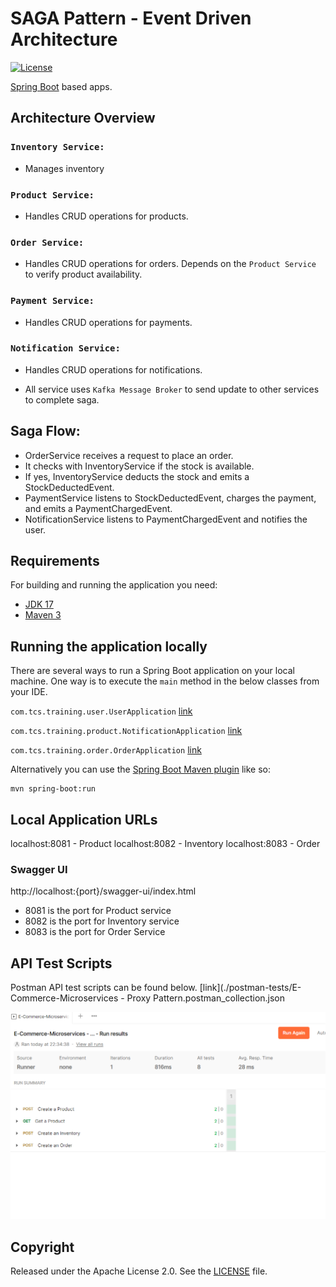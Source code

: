 # SAGA Pattern - Event Driven Architecture

[![License](http://img.shields.io/:license-apache-blue.svg)](http://www.apache.org/licenses/LICENSE-2.0.html)

[Spring Boot](http://projects.spring.io/spring-boot/) based apps.

## Architecture Overview
### ```Inventory Service: ```
* Manages inventory
### ```Product Service: ```
* Handles CRUD operations for products.
### ```Order Service: ```
* Handles CRUD operations for orders. Depends on the ```Product Service``` to verify product availability.
### ```Payment Service: ```
* Handles CRUD operations for payments.
### ```Notification Service: ```
* Handles CRUD operations for notifications.

* All service uses ```Kafka Message Broker``` to send update to other services to complete saga.

## Saga Flow:

* OrderService receives a request to place an order.
* It checks with InventoryService if the stock is available.
* If yes, InventoryService deducts the stock and emits a StockDeductedEvent.
* PaymentService listens to StockDeductedEvent, charges the payment, and emits a PaymentChargedEvent.
* NotificationService listens to PaymentChargedEvent and notifies the user.

## Requirements

For building and running the application you need:

- [JDK 17](https://www.oracle.com/java/technologies/javase/jdk17-archive-downloads.html)
- [Maven 3](https://maven.apache.org)

## Running the application locally

There are several ways to run a Spring Boot application on your local machine. One way is to execute the `main` method
in the below classes from your IDE.

`com.tcs.training.user.UserApplication`
[link](./inventory-service/src/main/java/com/tcs/training/inventory/InventoryApplication.java)

`com.tcs.training.product.NotificationApplication`
[link](./product-service/src/main/java/com/tcs/training/product/ProductApplication.java)

`com.tcs.training.order.OrderApplication`
[link](./order-service/src/main/java/com/tcs/training/order/OrderApplication.java)

Alternatively you can use
the [Spring Boot Maven plugin](https://docs.spring.io/spring-boot/docs/current/reference/html/build-tool-plugins-maven-plugin.html)
like so:

```shell
mvn spring-boot:run
```

## Local Application URLs

localhost:8081 - Product
localhost:8082 - Inventory
localhost:8083 - Order

### Swagger UI

http://localhost:{port}/swagger-ui/index.html
* 8081 is the port for Product service
* 8082 is the port for Inventory service
* 8083 is the port for Order Service


## API Test Scripts
Postman API test scripts can be found below.
[link](./postman-tests/E-Commerce-Microservices - Proxy Pattern.postman_collection.json

![img_2.png](img_2.png)


## Copyright

Released under the Apache License 2.0. See
the [LICENSE](https://github.com/arghyagiri/microservice-e2/blob/main/LICENSE) file.
